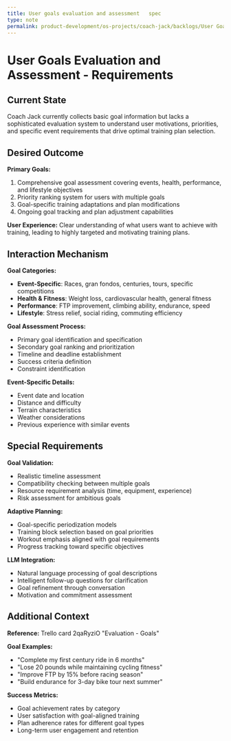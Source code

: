 ```yaml
---
title: User goals evaluation and assessment   spec
type: note
permalink: product-development/os-projects/coach-jack/backlogs/User Goals Evaluation and Assessment - Spec
---
```


# User Goals Evaluation and Assessment - Requirements

## Current State

Coach Jack currently collects basic goal information but lacks a sophisticated evaluation system to understand user motivations, priorities, and specific event requirements that drive optimal training plan selection.

## Desired Outcome  

**Primary Goals:**
1. Comprehensive goal assessment covering events, health, performance, and lifestyle objectives
2. Priority ranking system for users with multiple goals
3. Goal-specific training adaptations and plan modifications
4. Ongoing goal tracking and plan adjustment capabilities

**User Experience:** Clear understanding of what users want to achieve with training, leading to highly targeted and motivating training plans.

## Interaction Mechanism

**Goal Categories:**
- **Event-Specific**: Races, gran fondos, centuries, tours, specific competitions
- **Health & Fitness**: Weight loss, cardiovascular health, general fitness
- **Performance**: FTP improvement, climbing ability, endurance, speed
- **Lifestyle**: Stress relief, social riding, commuting efficiency

**Goal Assessment Process:**
- Primary goal identification and specification
- Secondary goal ranking and prioritization
- Timeline and deadline establishment
- Success criteria definition
- Constraint identification

**Event-Specific Details:**
- Event date and location
- Distance and difficulty
- Terrain characteristics
- Weather considerations
- Previous experience with similar events

## Special Requirements

**Goal Validation:**
- Realistic timeline assessment
- Compatibility checking between multiple goals
- Resource requirement analysis (time, equipment, experience)
- Risk assessment for ambitious goals

**Adaptive Planning:**
- Goal-specific periodization models
- Training block selection based on goal priorities
- Workout emphasis aligned with goal requirements
- Progress tracking toward specific objectives

**LLM Integration:**
- Natural language processing of goal descriptions
- Intelligent follow-up questions for clarification
- Goal refinement through conversation
- Motivation and commitment assessment

## Additional Context

**Reference:** Trello card 2qaRyziO "Evaluation - Goals"

**Goal Examples:**
- "Complete my first century ride in 6 months"
- "Lose 20 pounds while maintaining cycling fitness"
- "Improve FTP by 15% before racing season"
- "Build endurance for 3-day bike tour next summer"

**Success Metrics:**
- Goal achievement rates by category
- User satisfaction with goal-aligned training
- Plan adherence rates for different goal types
- Long-term user engagement and retention